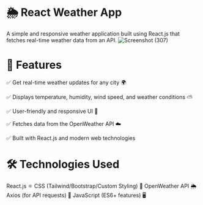 # 🌦️ React Weather App
A simple and responsive weather application built using React.js that fetches real-time weather data from an API.
![Screenshot (307)](https://github.com/user-attachments/assets/f0a4a841-58c2-48e2-9c2f-915406056315)

# 🚀 Features
✅ Get real-time weather updates for any city 🌍

✅ Displays temperature, humidity, wind speed, and weather conditions ⛅

✅ User-friendly and responsive UI 📱

✅ Fetches data from the OpenWeather API ☁️

✅ Built with React.js and modern web technologies

# 🛠️ Technologies Used
React.js ⚛️
CSS (Tailwind/Bootstrap/Custom Styling) 🎨
OpenWeather API 🌦️
Axios (for API requests) 📡
JavaScript (ES6+ features) 🖥️


